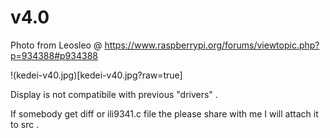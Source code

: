 # v4.0

Photo from Leosleo @ https://www.raspberrypi.org/forums/viewtopic.php?p=934388#p934388

!(kedei-v40.jpg)[kedei-v40.jpg?raw=true]

Display is not compatibile with previous "drivers" .

If somebody get diff or ili9341.c file the please share with me I will attach it to src .